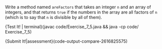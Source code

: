 Write a method named `areFactors` that takes an integer `n` and an array of integers, and that returns `true` if the numbers in the array are all factors of `n` (which is to say that `n` is divisible by all of them).

{Test It! | terminal}(javac code/Exercise_7_5.java && java -cp code/ Exercise_7_5)

{Submit It!|assessment}(code-output-compare-2616825575)
